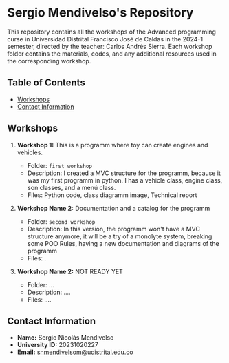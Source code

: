 # Sergio Mendivelso's Repository

This repository contains all the workshops of the Advanced programming curse in Universidad Distrital Francisco José de Caldas in the 2024-1 semester, directed by the teacher: Carlos Andrés Sierra. 
Each workshop folder contains the materials, codes, and any additional resources used in the corresponding workshop.

## Table of Contents

- [Workshops](#workshops)
- [Contact Information](#contact-information)

## Workshops

1. **Workshop 1:** This is a programm where toy can create engines and vehicles.
    - Folder: `first workshop`
    - Description: I created a MVC structure for the programm, because it was my first programm in python. I has a vehicle class, engine class, son classes, and a menú class.
    - Files: Python code, class diagramm image, Technical report

2. **Workshop Name 2:** Documentation and a catalog for the programm
    - Folder: `second workshop`
    - Description: In this version, the programm won't have a MVC structure anymore, it will be a try of a monolyte system, breaking some POO Rules, having a new documentation and diagrams of the programm
    - Files: .

2. **Workshop Name 2:** NOT READY YET
    - Folder: ...
    - Description: ....
    - Files: ....

   
## Contact Information

- **Name:** Sergio Nicolás Mendivelso
- **University ID:** 20231020227
- **Email:** snmendivelsom@udistrital.edu.co
